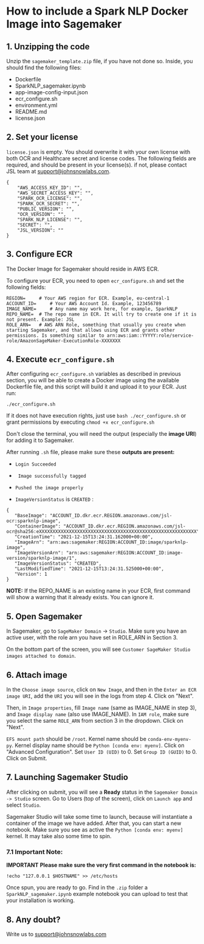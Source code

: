 # How to include a Spark NLP Docker Image into Sagemaker

## 1. Unzipping the code
Unzip the `sagemaker_template.zip` file, if you have not done so. Inside, you should find the following files:

- Dockerfile
- SparkNLP_sagemaker.ipynb
- app-image-config-input.json
- ecr_configure.sh
- environment.yml
- README.md
- license.json

## 2. Set your license
`license.json` is empty. You should overwrite it with your own license with both OCR and Healthcare secret and license codes. 
The following fields are required, and should be present in your license(s). if not, please contact JSL team at support@johnsnowlabs.com.
```
{
    "AWS_ACCESS_KEY_ID": "",
    "AWS_SECRET_ACCESS_KEY": "",
    "SPARK_OCR_LICENSE": "",
    "SPARK_OCR_SECRET": "",
    "PUBLIC_VERSION": "",
    "OCR_VERSION": "",
    "SPARK_NLP_LICENSE": "",
    "SECRET": "",
    "JSL_VERSION": ""
}
```

## 3. Configure ECR
The Docker Image for Sagemaker should reside in AWS ECR. 

To configure your ECR, you need to open `ecr_configure.sh` and set the following fields:
```
REGION= 	# Your AWS region for ECR. Example, eu-central-1
ACCOUNT_ID= 	# Your AWS Account Id. Example, 123456789
IMAGE_NAME= 	# Any name may work here, for example, SparkNLP
REPO_NAME=	# The repo name in ECR. It will try to create one if it is not present. Example: JSL
ROLE_ARN=	# AWS ARN Role, something that usually you create when starting Sagemaker, and that allows using ECR and grants other permissions. Is something similar to arn:aws:iam::YYYYY:role/service-role/AmazonSageMaker-ExecutionRole-XXXXXXX
```

## 4. Execute `ecr_configure.sh`
After configuring `ecr_configure.sh` variables as described in previous section, you will be able to create a Docker image using the available Dockerfile file, and this script will build it and upload it to your ECR. Just run:

`./ecr_configure.sh`

If it does not have execution rights, just use `bash ./ecr_configure.sh` or grant permissions by executing `chmod +x ecr_configure.sh`

Don't close the terminal, you will need the output (especially the **image URI**) for adding it to Sagemaker.

After running `.sh` file, please make sure these **outputs are present:**

- `Login Succeeded `

- ` Image successfully tagged`

-  `Pushed the image properly`

- `ImageVersionStatus`  is `CREATED` :
 ```
{
    "BaseImage": "ACCOUNT_ID.dkr.ecr.REGION.amazonaws.com/jsl-ocr:sparknlp-image",
    "ContainerImage": "ACCOUNT_ID.dkr.ecr.REGION.amazonaws.com/jsl-ocr@sha256:eXXXXXXXXXXXXXXXXXXXXXXXXXXXXXXXXXXXXXXXXXXXXXXXXXXXXXXXXXX",
    "CreationTime": "2021-12-15T13:24:31.162000+00:00",
    "ImageArn": "arn:aws:sagemaker:REGION:ACCOUNT_ID:image/sparknlp-image",
    "ImageVersionArn": "arn:aws:sagemaker:REGION:ACCOUNT_ID:image-version/sparknlp-image/1",
    "ImageVersionStatus": "CREATED",
    "LastModifiedTime": "2021-12-15T13:24:31.525000+00:00",
    "Version": 1
}
```

**NOTE:** If the REPO_NAME is an existing name in your ECR, first command will show a warning that it already exists. You can ignore it.

## 5. Open Sagemaker
In Sagemaker, go to `SageMaker Domain` -> `Studio`. Make sure you have an active user, with the role arn you have set in ROLE_ARN in Section 3. 

On the bottom part of the screen, you will see `Customer SageMaker Studio images attached to domain`.

## 6. Attach image
In the `Choose image source`, click on `New Image`, and then in the `Enter an ECR image URI`, add the `URI` you will see in the logs from step 4. Click on "Next".

Then, in `Image properties`, fill `Image name` (same as IMAGE_NAME in step 3), and `Image display name` (also use IMAGE_NAME). In `IAM role`, make sure you select the same `ROLE_ARN` from section 3 in the dropdown. Click on "Next".

`EFS mount path` should be `/root`. Kernel name should be `conda-env-myenv-py`. Kernel display name should be `Python [conda env: myenv]`. Click on "Advanced Configuration". Set `User ID (UID)` to 0. Set `Group ID (GUID)` to 0. Click on Submit.

## 7. Launching Sagemaker Studio
After clicking on submit, you  will see a **Ready** status in the `Sagemaker Domain -> Studio` screen. Go to Users (top of the screen), click on `Launch app` and select `Studio`.

Sagemaker Studio will take some time to launch, because will instantiate a container of the image we have added. After that, you can start a new notebook. Make sure you see as active the `Python [conda env: myenv]` kernel. It may take also some time to spin.

### 7.1 Important Note:
**IMPORTANT**
**Please make sure the very first command in the notebook is:**
```
!echo "127.0.0.1 $HOSTNAME" >> /etc/hosts
```

Once spun, you are ready to go. Find in the `.zip` folder a `SparkNLP_sagemaker.ipynb` example notebook you can upload to test that your installation is working.

## 8. Any doubt?
Write us to support@johnsnowlabs.com





